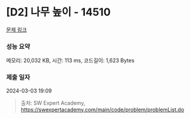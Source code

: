 # [D2] 나무 높이 - 14510 

[문제 링크](https://swexpertacademy.com/main/code/problem/problemDetail.do?contestProbId=AYFofW8qpXYDFAR4) 

### 성능 요약

메모리: 20,032 KB, 시간: 113 ms, 코드길이: 1,623 Bytes

### 제출 일자

2024-03-03 19:09



> 출처: SW Expert Academy, https://swexpertacademy.com/main/code/problem/problemList.do